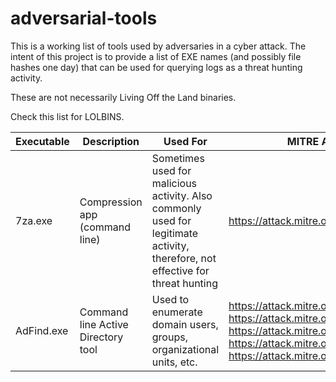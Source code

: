 # adversarial-tools

This is a working list of tools used by adversaries in a cyber attack.  The intent of this project is to provide a list of EXE names (and possibly file hashes one day) that can be used for querying logs as a threat hunting activity.  

These are not necessarily Living Off the Land binaries.   

Check this list for LOLBINS.


Executable    | Description | Used For    | MITRE ATT@ACK  |  
| ----------- | ----------- | ----------- | -----------    |  
|   7za.exe   | Compression app (command line) | Sometimes used for malicious activity. Also commonly used for legitimate activity, therefore, not effective for threat hunting | https://attack.mitre.org/techniques/T1027/ |  
| AdFind.exe    | Command line Active Directory tool | Used to enumerate domain users, groups, organizational units, etc. | https://attack.mitre.org/techniques/T1087  https://attack.mitre.org/techniques/T1482 https://attack.mitre.org/techniques/T1069 https://attack.mitre.org/techniques/T1018 https://attack.mitre.org/techniques/T1016    |

